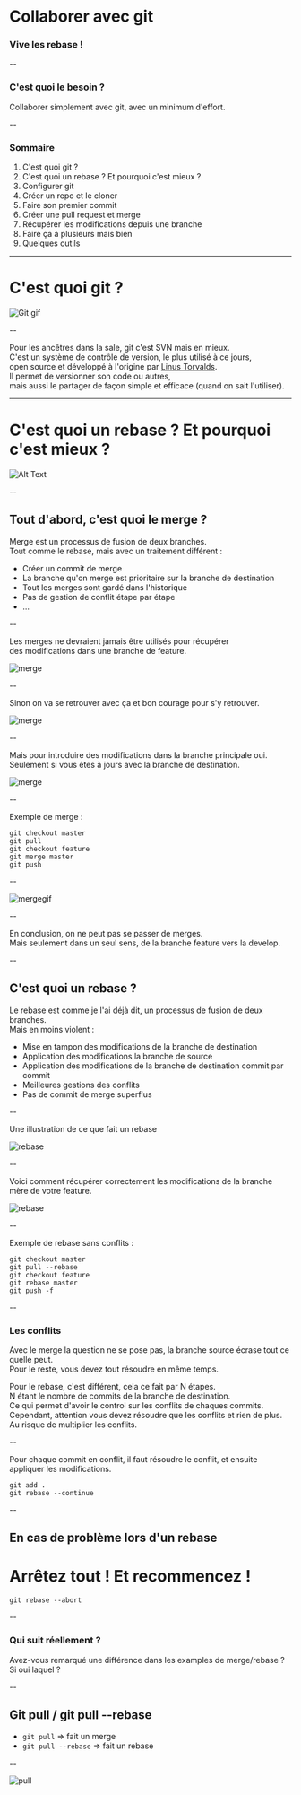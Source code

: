 # Collaborer avec git
### Vive les rebase !

--

### C'est quoi le besoin ?

Collaborer simplement avec git, avec un minimum d'effort.

--

### Sommaire

1. C'est quoi git ?
2. C'est quoi un rebase ? Et pourquoi c'est mieux ?
3. Configurer git
4. Créer un repo et le cloner
5. Faire son premier commit
6. Créer une pull request et merge
7. Récupérer les modifications depuis une branche
8. Faire ça à plusieurs mais bien
9. Quelques outils

---

# C'est quoi git ?

![Git gif](https://media.giphy.com/media/kH6CqYiquZawmU1HI6/giphy.gif)

--

Pour les ancêtres dans la sale, git c'est SVN mais en mieux.  
C'est un système de contrôle de version, le plus utilisé à ce jours,  
open source et développé à l'origine par [Linus Torvalds](https://fr.wikipedia.org/wiki/Linus_Torvalds).  
Il permet de versionner son code ou autres,  
mais aussi le partager de façon simple et efficace (quand on sait l'utiliser).

---

# C'est quoi un rebase ? Et pourquoi c'est mieux ?

![Alt Text](https://media.giphy.com/media/zQOmyYc8TXzSBfrTFb/giphy.gif)

--

## Tout d'abord, c'est quoi le merge ?

Merge est un processus de fusion de deux branches.  
Tout comme le rebase, mais avec un traitement différent :
- Créer un commit de merge
- La branche qu'on merge est prioritaire sur la branche de destination
- Tout les merges sont gardé dans l'historique
- Pas de gestion de conflit étape par étape
- ...

--

Les merges ne devraient jamais être utilisés pour récupérer  
des modifications dans une branche de feature.

![merge](img/merge-3.png)

--

Sinon on va se retrouver avec ça et bon courage pour s'y retrouver.

![merge](img/merge-2.png)

--

Mais pour introduire des modifications dans la branche principale oui.  
Seulement si vous êtes à jours avec la branche de destination.

![merge](img/merge-4.png)

--

Exemple de merge :

```
git checkout master
git pull
git checkout feature
git merge master
git push
```

--

![mergegif](https://media.giphy.com/media/cFkiFMDg3iFoI/giphy.gif)

--

En conclusion, on ne peut pas se passer de merges.  
Mais seulement dans un seul sens, de la branche feature vers la develop.

--

## C'est quoi un rebase ?

Le rebase est comme je l'ai déjà dit, un processus de fusion de deux branches.  
Mais en moins violent :  
- Mise en tampon des modifications de la branche de destination
- Application des modifications la branche de source
- Application des modifications de la branche de destination commit par commit
- Meilleures gestions des conflits
- Pas de commit de merge superflus

--

Une illustration de ce que fait un rebase

![rebase](img/rebase.png)

--

Voici comment récupérer correctement les modifications de la branche mère de votre feature.

![rebase](img/rebase-2.png)

--

Exemple de rebase sans conflits :

```
git checkout master
git pull --rebase
git checkout feature
git rebase master
git push -f
```

--

### Les conflits

Avec le merge la question ne se pose pas, la branche source écrase tout ce quelle peut.  
Pour le reste, vous devez tout résoudre en même temps.  
  
Pour le rebase, c'est différent, cela ce fait par N étapes.  
N étant le nombre de commits de la branche de destination.  
Ce qui permet d'avoir le control sur les conflits de chaques commits.  
Cependant, attention vous devez résoudre que les conflits et rien de plus.  
Au risque de multiplier les conflits.  

--

Pour chaque commit en conflit, il faut résoudre le conflit, et ensuite appliquer les modifications.

```
git add .
git rebase --continue
```

--

## En cas de problème lors d'un rebase  
# Arrêtez tout ! Et recommencez !

```
git rebase --abort
```

--

### Qui suit réellement ?  

Avez-vous remarqué une différence dans les examples de merge/rebase ?  
Si oui laquel ?

--

## Git pull / git pull --rebase

- `git pull` => fait un merge  
- `git pull --rebase` => fait un rebase

--

![pull](img/pull.png)
